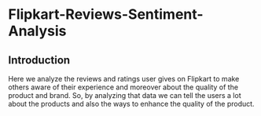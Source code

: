 # Flipkart-Reviews-Sentiment-Analysis

## Introduction

Here we analyze the reviews and ratings user gives on Flipkart to make others aware of their experience and moreover about the quality of the product and brand. So, by analyzing that data we can tell the users a lot about the products and also the ways to enhance the quality of the product.
